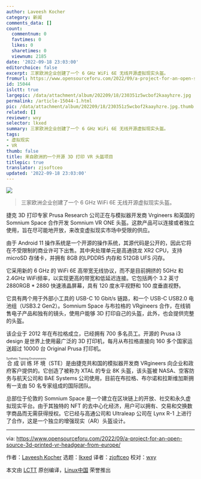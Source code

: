 ```yaml
---
author: Laveesh Kocher
category: 新闻
comments_data: []
count:
  commentnum: 0
  favtimes: 0
  likes: 0
  sharetimes: 0
  viewnum: 2185
date: '2022-09-18 23:03:00'
editorchoice: false
excerpt: 三家欧洲企业创建了一个 6 GHz WiFi 6E 无线开源虚拟现实头盔。
fromurl: https://www.opensourceforu.com/2022/09/a-project-for-an-open-source-3d-printed-vr-headgear-from-europe/
id: 15044
islctt: true
largepic: /data/attachment/album/202209/18/230351z5wcbof2kaayhzre.jpg
permalink: /article-15044-1.html
pic: /data/attachment/album/202209/18/230351z5wcbof2kaayhzre.jpg.thumb.jpg
related: []
reviewer: wxy
selector: lkxed
summary: 三家欧洲企业创建了一个 6 GHz WiFi 6E 无线开源虚拟现实头盔。
tags:
- 虚拟现实
- VR
thumb: false
title: 来自欧洲的一个开源 3D 打印 VR 头盔项目
titlepic: true
translator: zjsoftceo
updated: '2022-09-18 23:03:00'
---
```


![](/data/attachment/album/202209/18/230351z5wcbof2kaayhzre.jpg)



> 
> 三家欧洲企业创建了一个 6 GHz WiFi 6E 无线开源虚拟现实头盔。
> 
> 
> 


捷克 3D 打印专家 Prusa Research 公司正在与模拟器开发商 Vrgineers 和英国的 Somnium Space 合作开发 Somnium VR ONE 头盔。这款产品可以连接或者独立使用，旨在尽可能地开放，来改变虚拟现实市场中受限的供应。


由于 Android 11 操作系统是一个开源的操作系统，其源代码是公开的，因此它将在不受限制的商业许可下出售。其中央处理单元是高通骁龙 XR2 CPU，支持 microSD 存储卡，并拥有 8GB 的LPDDR5 内存和 512GB UFS 闪存。


它采用新的 6 GHz 的 WiFi 6E 高带宽无线协议，而不是目前拥挤的 5GHz 和 2.4GHz WiFi频率，以实现更高的带宽和低延迟连接。它包括两个 3.2 英寸 2880RGB \* 2880 快速液晶屏幕，具有 120 度水平视野和 100 度垂直视野。


它具有两个用于外部小工具的 USB-C 10 Gbit/s 链路，和一个 USB-C USB2.0 电池组（USB3.2 Gen2）。Somnium Space 与布拉格的 VRgineers 合作，在线销售电子产品和独有的镜头，使用户能够 3D 打印自己的头盔，此外，也会提供完整的头盔。


该企业于 2012 年在布拉格成立，已经拥有 700 多名员工。开源的 Prusa i3 design 是世界上使用最广泛的 3D 打印机，每月从布拉格直接向 160 多个国家运送超过 10000 台 Original Prusa 打印机。


<ruby> 合成训练环境 <rt>  Synthetic Training Environments </rt></ruby>（STE）是由捷克共和国的模拟器开发商 VRgineers 向企业和政府客户提供的。它创造了被称为 XTAL 的专业 8K 头盔，该头盔被 NASA、空客防务与航天公司和 BAE Systems 公司使用，目前在布拉格、布尔诺和拉斯维加斯拥有一支由 50 名专家组成的国际团队。


总部位于伦敦的 Somnium Space 是一个建立在区块链上的开放、社交和永久虚拟现实平台。由于其独特的 NFT 的去中心化经济，用户可以拥有、交易和交换数字商品而无需获得授权。它已经与高通公司和 Ultraleap 公司在 Lynx R-1 上进行了合作，这是一个独立的增强现实（AR）头盔设计。




---


via: <https://www.opensourceforu.com/2022/09/a-project-for-an-open-source-3d-printed-vr-headgear-from-europe/>


作者：[Laveesh Kocher](https://www.opensourceforu.com/author/laveesh-kocher/) 选题：[lkxed](https://github.com/lkxed) 译者：[zjoftceo](https://github.com/zjsoftceo) 校对：[wxy](https://github.com/wxy)


本文由 [LCTT](https://github.com/LCTT/TranslateProject) 原创编译，[Linux中国](https://linux.cn/) 荣誉推出